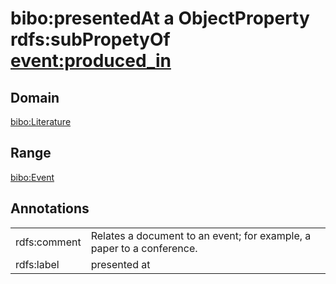 # bibo:presentedAt a ObjectProperty rdfs:subPropetyOf [event:produced_in](/NET/c4dm/event.owl/produced_in)

## Domain

[bibo:Literature](/ontology/bibo/Literature)

## Range

[bibo:Event](/ontology/bibo/Event)

## Annotations

|||
|-----|-----|
|rdfs:comment|Relates a document to an event; for example, a paper to a conference.|
|rdfs:label|presented at|

